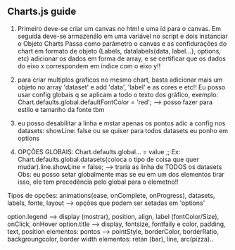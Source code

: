 ## Charts.js guide

1) Primeiro deve-se criar um canvas no html e uma id para o canvas. Em seguida deve-se armazenálo em uma variável no script e dois instanciar o Objeto Charts
Passa como parâmetro o canvas e as confidurações do chart em formato de objeto (Labels, datalabels{data, label...}, options, etc)
adicionar os dados em forma de array, e se certificar que os dados do eixo x correspondem em índice com o eixo y!!

2) para criar multiplos graficos no mesmo chart, basta adicionar mais um objeto no array 'dataset' e add 'data', 'label' e as cores e etc!!
Eu posso usar config globais q se aplicam a todo o texto dos gráfico, exemplo: Chart.defaults.global.defaultFontColor = 'red'; --> posso fazer para estilo e tamanho da fonte tbm

3) eu posso desabilitar a linha e mstar apenas os pontos adic a config nos datasets: showLine: false ou se quiser para todos datasets eu ponho em options

4) OPÇÕES GLOBAIS: Chart.defaults.global... = value ;; Ex: Chart.defaults.global.datasets(coloca o tipo de coisa que quer mudar).line.showLine = false; --> traria as linha de TODOS os datasets
Obs: eu posso setar globalmente mas se eu em um dos elementos tirar isso, ele tem precedência pelo global para o elemetno!!

Tipos de opções: animations(ease, onComplete, onProgress), datasets, labels, fonte, layout --> opções que podem ser setadas em 'options'

option.legend --> display (mostrar), position, align, label (fontColor/Size), onClick, onHover
option.title --> display, fontsize, fontfaily e color, padding, text, position
elementos: pontos --> pointStyle, borderColor, borderRatio, backgroungcolor, border width
elementos: retan (bar), line, arc(pizza)..



